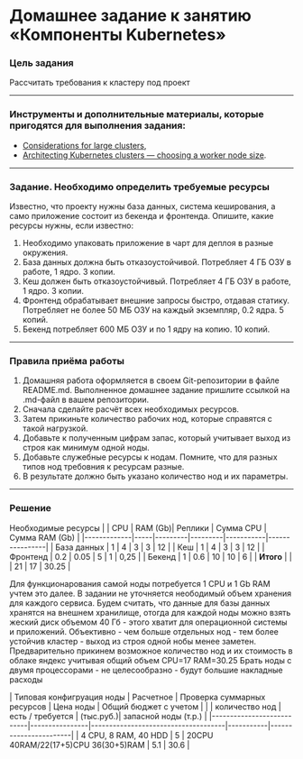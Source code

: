 # Домашнее задание к занятию «Компоненты Kubernetes»

### Цель задания

Рассчитать требования к кластеру под проект

------

### Инструменты и дополнительные материалы, которые пригодятся для выполнения задания:

- [Considerations for large clusters](https://kubernetes.io/docs/setup/best-practices/cluster-large/),
- [Architecting Kubernetes clusters — choosing a worker node size](https://learnk8s.io/kubernetes-node-size).

------

### Задание. Необходимо определить требуемые ресурсы
Известно, что проекту нужны база данных, система кеширования, а само приложение состоит из бекенда и фронтенда. Опишите, какие ресурсы нужны, если известно:

1. Необходимо упаковать приложение в чарт для деплоя в разные окружения. 
2. База данных должна быть отказоустойчивой. Потребляет 4 ГБ ОЗУ в работе, 1 ядро. 3 копии. 
3. Кеш должен быть отказоустойчивый. Потребляет 4 ГБ ОЗУ в работе, 1 ядро. 3 копии. 
4. Фронтенд обрабатывает внешние запросы быстро, отдавая статику. Потребляет не более 50 МБ ОЗУ на каждый экземпляр, 0.2 ядра. 5 копий. 
5. Бекенд потребляет 600 МБ ОЗУ и по 1 ядру на копию. 10 копий.

----

### Правила приёма работы

1. Домашняя работа оформляется в своем Git-репозитории в файле README.md. Выполненное домашнее задание пришлите ссылкой на .md-файл в вашем репозитории.
2. Сначала сделайте расчёт всех необходимых ресурсов.
3. Затем прикиньте количество рабочих нод, которые справятся с такой нагрузкой.
4. Добавьте к полученным цифрам запас, который учитывает выход из строя как минимум одной ноды. 
5. Добавьте служебные ресурсы к нодам. Помните, что для разных типов нод требовния к ресурсам разные. 
6. В результате должно быть указано количество нод и их параметры.

-----
### Решение

Необходимые ресурсы
|             | CPU | RAM (Gb)| Реплики | Сумма CPU | Сумма RAM (Gb) |
|-------------|-----|---------|---------|-----------|----------------|
| База данных | 1   | 4       | 3       | 3         | 12             |
| Кеш         | 1   | 4       | 3       | 3         | 12             |
| Фронтенд    | 0.2 | 0.05    | 5       | 1         | 0,25           |
| Бекенд      | 1   | 0.6     | 10      | 10        | 6              |
| **Итого**   |     |         | 21      | 17        | 30.25          |

Для функционарования самой ноды потребуется 1 CPU и 1 Gb RAM учтем это далее.
В задании не уточняется неободимый объем хранения для каждого сервиса. Будем считать, что данные для базы данных хранятся на внешнем хранилище, отогда для каждой ноды можно взять жеский диск объемом 40 Гб - этого хватит для операционной системы и приложений.
Объективно - чем больше отдельных нод - тем более устойчив кластер - выход из строя одной нобы менее заметен.
Предварительно прикинем возможное количество нод и их стоимость в облаке яндекс учитывая общий объем CPU=17 RAM=30.25
Брать ноды с двумя процессорами - не целесообразно - будут большие накладные расходы

| Типовая конфигруация ноды | Расчетное      | Проверка суммарных ресурсов         | Цена ноды | Общий бюджет с учетом | 
|                           | количество нод | есть / требуется                    | (тыс.руб.)| запасной ноды (т.р.)  |
|---------------------------|----------------|-------------------------------------|-----------|-----------------------|
| 4 CPU, 8 RAM, 40 HDD      | 5              | 20CPU 40RAM/22(17+5)CPU 36(30+5)RAM | 5.1       |  30.6                 |

